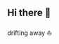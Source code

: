 ## Hi there 👋

drifting away ⛵

<!--
**hetvosje/hetvosje** is a ✨ _special_ ✨ repository because its `README.md` (this file) appears on your GitHub profile.


